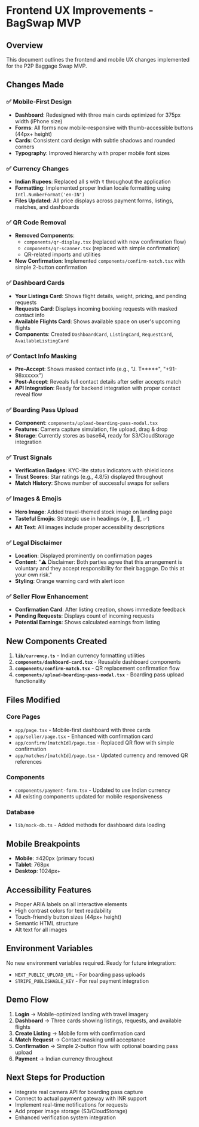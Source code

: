 # Frontend UX Improvements - BagSwap MVP

## Overview
This document outlines the frontend and mobile UX changes implemented for the P2P Baggage Swap MVP.

## Changes Made

### ✅ Mobile-First Design
- **Dashboard**: Redesigned with three main cards optimized for 375px width (iPhone size)
- **Forms**: All forms now mobile-responsive with thumb-accessible buttons (44px+ height)
- **Cards**: Consistent card design with subtle shadows and rounded corners
- **Typography**: Improved hierarchy with proper mobile font sizes

### ✅ Currency Changes
- **Indian Rupees**: Replaced all `$` with `₹` throughout the application
- **Formatting**: Implemented proper Indian locale formatting using `Intl.NumberFormat('en-IN')`
- **Files Updated**: All price displays across payment forms, listings, matches, and dashboards

### ✅ QR Code Removal
- **Removed Components**: 
  - `components/qr-display.tsx` (replaced with new confirmation flow)
  - `components/qr-scanner.tsx` (replaced with simple confirmation)
  - QR-related imports and utilities
- **New Confirmation**: Implemented `components/confirm-match.tsx` with simple 2-button confirmation

### ✅ Dashboard Cards
- **Your Listings Card**: Shows flight details, weight, pricing, and pending requests
- **Requests Card**: Displays incoming booking requests with masked contact info
- **Available Flights Card**: Shows available space on user's upcoming flights
- **Components**: Created `DashboardCard`, `ListingCard`, `RequestCard`, `AvailableListingCard`

### ✅ Contact Info Masking
- **Pre-Accept**: Shows masked contact info (e.g., "J. T*****", "+91-98xxxxxx")
- **Post-Accept**: Reveals full contact details after seller accepts match
- **API Integration**: Ready for backend integration with proper contact reveal flow

### ✅ Boarding Pass Upload
- **Component**: `components/upload-boarding-pass-modal.tsx`
- **Features**: Camera capture simulation, file upload, drag & drop
- **Storage**: Currently stores as base64, ready for S3/CloudStorage integration

### ✅ Trust Signals
- **Verification Badges**: KYC-lite status indicators with shield icons
- **Trust Scores**: Star ratings (e.g., 4.8/5) displayed throughout
- **Match History**: Shows number of successful swaps for sellers

### ✅ Images & Emojis
- **Hero Image**: Added travel-themed stock image on landing page
- **Tasteful Emojis**: Strategic use in headings (✈️, 🎒, 💸, ✅)
- **Alt Text**: All images include proper accessibility descriptions

### ✅ Legal Disclaimer
- **Location**: Displayed prominently on confirmation pages
- **Content**: "⚠️ Disclaimer: Both parties agree that this arrangement is voluntary and they accept responsibility for their baggage. Do this at your own risk."
- **Styling**: Orange warning card with alert icon

### ✅ Seller Flow Enhancement
- **Confirmation Card**: After listing creation, shows immediate feedback
- **Pending Requests**: Displays count of incoming requests
- **Potential Earnings**: Shows calculated earnings from listing

## New Components Created

1. **`lib/currency.ts`** - Indian currency formatting utilities
2. **`components/dashboard-card.tsx`** - Reusable dashboard components
3. **`components/confirm-match.tsx`** - QR replacement confirmation flow
4. **`components/upload-boarding-pass-modal.tsx`** - Boarding pass upload functionality

## Files Modified

### Core Pages
- `app/page.tsx` - Mobile-first dashboard with three cards
- `app/seller/page.tsx` - Enhanced with confirmation card
- `app/confirm/[matchId]/page.tsx` - Replaced QR flow with simple confirmation
- `app/matches/[matchId]/page.tsx` - Updated currency and removed QR references

### Components
- `components/payment-form.tsx` - Updated to use Indian currency
- All existing components updated for mobile responsiveness

### Database
- `lib/mock-db.ts` - Added methods for dashboard data loading

## Mobile Breakpoints
- **Mobile**: ≤420px (primary focus)
- **Tablet**: 768px
- **Desktop**: 1024px+

## Accessibility Features
- Proper ARIA labels on all interactive elements
- High contrast colors for text readability
- Touch-friendly button sizes (44px+ height)
- Semantic HTML structure
- Alt text for all images

## Environment Variables
No new environment variables required. Ready for future integration:
- `NEXT_PUBLIC_UPLOAD_URL` - For boarding pass uploads
- `STRIPE_PUBLISHABLE_KEY` - For real payment integration

## Demo Flow
1. **Login** → Mobile-optimized landing with travel imagery
2. **Dashboard** → Three cards showing listings, requests, and available flights
3. **Create Listing** → Mobile form with confirmation card
4. **Match Request** → Contact masking until acceptance
5. **Confirmation** → Simple 2-button flow with optional boarding pass upload
6. **Payment** → Indian currency throughout

## Next Steps for Production
- Integrate real camera API for boarding pass capture
- Connect to actual payment gateway with INR support
- Implement real-time notifications for requests
- Add proper image storage (S3/CloudStorage)
- Enhanced verification system integration

